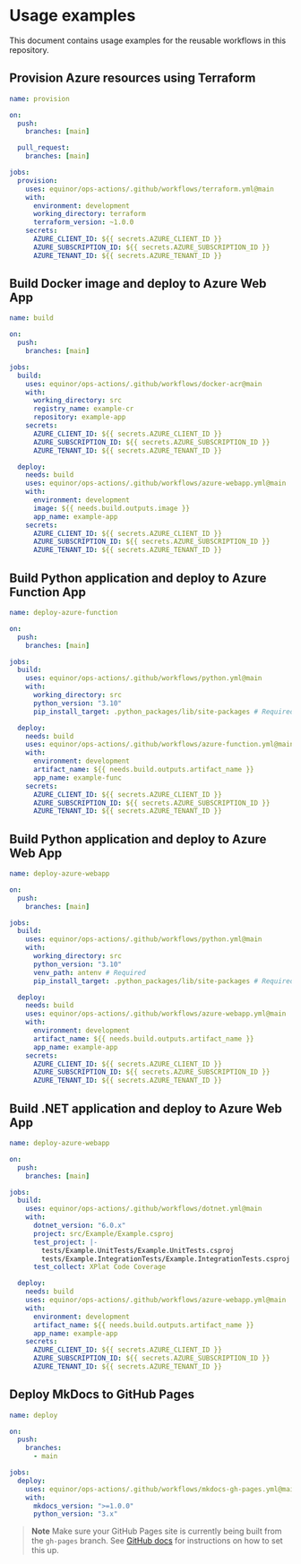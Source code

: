 # Usage examples

This document contains usage examples for the reusable workflows in this repository.

## Provision Azure resources using Terraform

```yaml
name: provision

on:
  push:
    branches: [main]

  pull_request:
    branches: [main]

jobs:
  provision:
    uses: equinor/ops-actions/.github/workflows/terraform.yml@main
    with:
      environment: development
      working_directory: terraform
      terraform_version: ~1.0.0
    secrets:
      AZURE_CLIENT_ID: ${{ secrets.AZURE_CLIENT_ID }}
      AZURE_SUBSCRIPTION_ID: ${{ secrets.AZURE_SUBSCRIPTION_ID }}
      AZURE_TENANT_ID: ${{ secrets.AZURE_TENANT_ID }}
```

## Build Docker image and deploy to Azure Web App

```yaml
name: build

on:
  push:
    branches: [main]

jobs:
  build:
    uses: equinor/ops-actions/.github/workflows/docker-acr@main
    with:
      working_directory: src
      registry_name: example-cr
      repository: example-app
    secrets:
      AZURE_CLIENT_ID: ${{ secrets.AZURE_CLIENT_ID }}
      AZURE_SUBSCRIPTION_ID: ${{ secrets.AZURE_SUBSCRIPTION_ID }}
      AZURE_TENANT_ID: ${{ secrets.AZURE_TENANT_ID }}

  deploy:
    needs: build
    uses: equinor/ops-actions/.github/workflows/azure-webapp.yml@main
    with:
      environment: development
      image: ${{ needs.build.outputs.image }}
      app_name: example-app
    secrets:
      AZURE_CLIENT_ID: ${{ secrets.AZURE_CLIENT_ID }}
      AZURE_SUBSCRIPTION_ID: ${{ secrets.AZURE_SUBSCRIPTION_ID }}
      AZURE_TENANT_ID: ${{ secrets.AZURE_TENANT_ID }}
```

## Build Python application and deploy to Azure Function App

```yaml
name: deploy-azure-function

on:
  push:
    branches: [main]

jobs:
  build:
    uses: equinor/ops-actions/.github/workflows/python.yml@main
    with:
      working_directory: src
      python_version: "3.10"
      pip_install_target: .python_packages/lib/site-packages # Required

  deploy:
    needs: build
    uses: equinor/ops-actions/.github/workflows/azure-function.yml@main
    with:
      environment: development
      artifact_name: ${{ needs.build.outputs.artifact_name }}
      app_name: example-func
    secrets:
      AZURE_CLIENT_ID: ${{ secrets.AZURE_CLIENT_ID }}
      AZURE_SUBSCRIPTION_ID: ${{ secrets.AZURE_SUBSCRIPTION_ID }}
      AZURE_TENANT_ID: ${{ secrets.AZURE_TENANT_ID }}
```

## Build Python application and deploy to Azure Web App

```yaml
name: deploy-azure-webapp

on:
  push:
    branches: [main]

jobs:
  build:
    uses: equinor/ops-actions/.github/workflows/python.yml@main
    with:
      working_directory: src
      python_version: "3.10"
      venv_path: antenv # Required
      pip_install_target: .python_packages/lib/site-packages # Required

  deploy:
    needs: build
    uses: equinor/ops-actions/.github/workflows/azure-webapp.yml@main
    with:
      environment: development
      artifact_name: ${{ needs.build.outputs.artifact_name }}
      app_name: example-app
    secrets:
      AZURE_CLIENT_ID: ${{ secrets.AZURE_CLIENT_ID }}
      AZURE_SUBSCRIPTION_ID: ${{ secrets.AZURE_SUBSCRIPTION_ID }}
      AZURE_TENANT_ID: ${{ secrets.AZURE_TENANT_ID }}
```

## Build .NET application and deploy to Azure Web App

```yaml
name: deploy-azure-webapp

on:
  push:
    branches: [main]

jobs:
  build:
    uses: equinor/ops-actions/.github/workflows/dotnet.yml@main
    with:
      dotnet_version: "6.0.x"
      project: src/Example/Example.csproj
      test_project: |-
        tests/Example.UnitTests/Example.UnitTests.csproj
        tests/Example.IntegrationTests/Example.IntegrationTests.csproj
      test_collect: XPlat Code Coverage

  deploy:
    needs: build
    uses: equinor/ops-actions/.github/workflows/azure-webapp.yml@main
    with:
      environment: development
      artifact_name: ${{ needs.build.outputs.artifact_name }}
      app_name: example-app
    secrets:
      AZURE_CLIENT_ID: ${{ secrets.AZURE_CLIENT_ID }}
      AZURE_SUBSCRIPTION_ID: ${{ secrets.AZURE_SUBSCRIPTION_ID }}
      AZURE_TENANT_ID: ${{ secrets.AZURE_TENANT_ID }}
```

## Deploy MkDocs to GitHub Pages

```yaml
name: deploy

on:
  push:
    branches:
      - main

jobs:
  deploy:
    uses: equinor/ops-actions/.github/workflows/mkdocs-gh-pages.yml@main
    with:
      mkdocs_version: ">=1.0.0"
      python_version: "3.x"
```

> **Note**
> Make sure your GitHub Pages site is currently being built from the `gh-pages` branch.
> See [GitHub docs](https://docs.github.com/en/pages/getting-started-with-github-pages/configuring-a-publishing-source-for-your-github-pages-site) for instructions on how to set this up.
